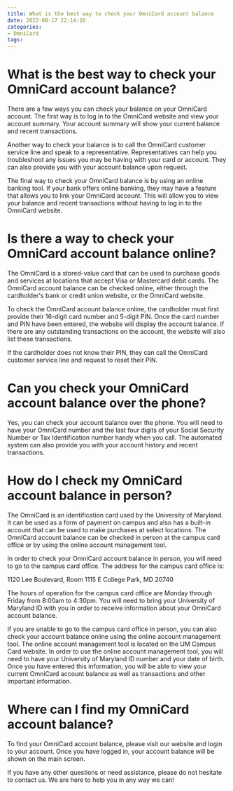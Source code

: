 ```yaml
---
title: What is the best way to check your OmniCard account balance
date: 2022-08-17 22:14:16
categories:
- OmniCard
tags:
---
```



#  What is the best way to check your OmniCard account balance?

There are a few ways you can check your balance on your OmniCard account. The first way is to log in to the OmniCard website and view your account summary. Your account summary will show your current balance and recent transactions.

Another way to check your balance is to call the OmniCard customer service line and speak to a representative. Representatives can help you troubleshoot any issues you may be having with your card or account. They can also provide you with your account balance upon request.

The final way to check your OmniCard balance is by using an online banking tool. If your bank offers online banking, they may have a feature that allows you to link your OmniCard account. This will allow you to view your balance and recent transactions without having to log in to the OmniCard website.

#  Is there a way to check your OmniCard account balance online?

The OmniCard is a stored-value card that can be used to purchase goods and services at locations that accept Visa or Mastercard debit cards. The OmniCard account balance can be checked online, either through the cardholder's bank or credit union website, or the OmniCard website.

To check the OmniCard account balance online, the cardholder must first provide their 16-digit card number and 5-digit PIN. Once the card number and PIN have been entered, the website will display the account balance. If there are any outstanding transactions on the account, the website will also list these transactions.

If the cardholder does not know their PIN, they can call the OmniCard customer service line and request to reset their PIN.

#  Can you check your OmniCard account balance over the phone?

Yes, you can check your account balance over the phone. You will need to have your OmniCard number and the last four digits of your Social Security Number or Tax Identification number handy when you call. The automated system can also provide you with your account history and recent transactions.

#  How do I check my OmniCard account balance in person?

The OmniCard is an identification card used by the University of Maryland. It can be used as a form of payment on campus and also has a built-in account that can be used to make purchases at select locations. The OmniCard account balance can be checked in person at the campus card office or by using the online account management tool.

In order to check your OmniCard account balance in person, you will need to go to the campus card office. The address for the campus card office is:

1120 Lee Boulevard, Room 1115
E College Park, MD 20740

The hours of operation for the campus card office are Monday through Friday from 8:00am to 4:30pm. You will need to bring your University of Maryland ID with you in order to receive information about your OmniCard account balance.

If you are unable to go to the campus card office in person, you can also check your account balance online using the online account management tool. The online account management tool is located on the UM Campus Card website. In order to use the online account management tool, you will need to have your University of Maryland ID number and your date of birth. Once you have entered this information, you will be able to view your current OmniCard account balance as well as transactions and other important information.

#  Where can I find my OmniCard account balance?

To find your OmniCard account balance, please visit our website and login to your account. Once you have logged in, your account balance will be shown on the main screen.



If you have any other questions or need assistance, please do not hesitate to contact us. We are here to help you in any way we can!